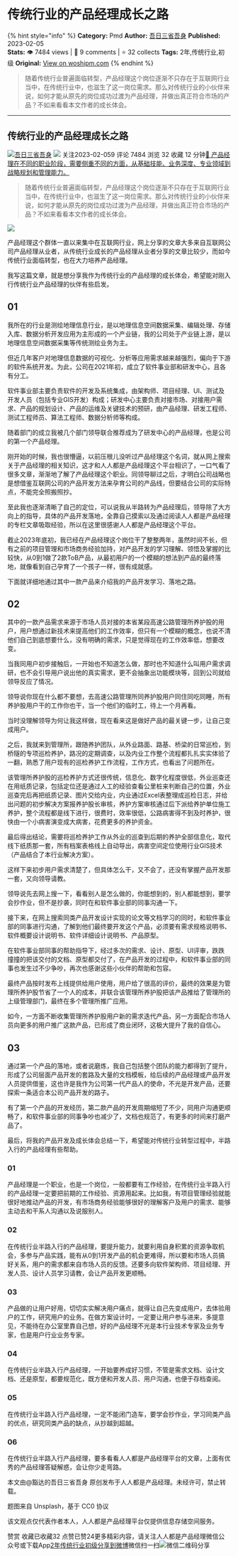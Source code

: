 # 传统行业的产品经理成长之路
{% hint style="info" %}
**Category:** Pmd
**Author:** [吾日三省吾身](https://www.woshipm.com/u/1233902)
**Published:** 2023-02-05  
**Stats:** 👁️ 7484 views | 💬 9 comments | ⭐ 32 collects
**Tags:** 2年,传统行业,初级
**Original:** [View on woshipm.com](https://www.woshipm.com/pmd/5742757.html)
{% endhint %}
> 随着传统行业普遍面临转型，产品经理这个岗位逐渐不只存在于互联网行业当中，在传统行业中，也滋生了这一岗位需求。那么对传统行业的小伙伴来说，如何才能从原先的岗位成功过渡为产品经理，并做出真正符合市场的产品？不如来看看本文作者的成长体会。

---

## 传统行业的产品经理成长之路

[![](https://static.woshipm.com/pmapp_avatar_20230206083023_4897.jpg?imageView2/1/w/72/h/72/q/100)](https://www.woshipm.com/u/1233902)[吾日三省吾身](https://www.woshipm.com/u/1233902) ![](https://static.woshipm.com/tag/1101_1@2x.png) 关注2023-02-059 评论 7484 浏览 32 收藏 12 分钟[🔗 产品经理在不同的职业阶段，需要侧重不同的方面，从基础技能、业务深度、专业领域到战略规划和管理能力。](https://ke.qidianla.com/courses/90pm)

> 随着传统行业普遍面临转型，产品经理这个岗位逐渐不只存在于互联网行业当中，在传统行业中，也滋生了这一岗位需求。那么对传统行业的小伙伴来说，如何才能从原先的岗位成功过渡为产品经理，并做出真正符合市场的产品？不如来看看本文作者的成长体会。

![](https://image.woshipm.com/wp-files/2023/02/X6BPa8ulQ3aMHVz9JNh5.jpg)

产品经理这个群体一直以来集中在互联网行业，网上分享的文章大多来自互联网公司产品经理从业者，从传统行业成长的产品经理从业者分享的文章比较少，而如今传统行业面临转型，也在大力培养产品经理。

我写这篇文章，就是想分享我作为传统行业的产品经理的成长体会，希望能对刚入行传统行业产品经理的伙伴有些启发。

## 01

我所在的行业是测绘地理信息行业，是以地理信息空间数据采集、编辑处理、存储入库、数据分析开发应用为主形成的一个产业链，我的公司处于产业链上游，是以地理信息空间数据采集等传统测绘业务为主。

但近几年客户对地理信息数据的可视化、分析等应用需求越来越强烈，偏向于下游的软件系统开发。为此，公司在2021年初，成立了软件事业部和研发中心，且各有分工。

软件事业部主要负责软件的开发及系统集成，由架构师、项目经理、UI、测试及开发人员（包括专业GIS开发）构成；研发中心主要负责对接市场、对接用户需求、产品的规划设计、产品的运维及关键技术的预研，由产品经理、研发工程师、测试工程师员、算法工程师、数据分析师等构成。

随着部门的成立我被几个部门领导联合推荐成为了研发中心的产品经理，也是公司的第一个产品经理。

刚开始的时候，我也很懵逼，以前压根儿没听过产品经理这个名词，就从网上搜索关于产品经理的相关知识，这才和人人都是产品经理这个平台相识了，一口气看了很多文章，渐渐地了解了产品经理这个职业。同领导聊过之后，才明白公司战略也是想借鉴互联网公司的产品开发方法来孕育公司的产品线，但要结合公司的实际特点，不能完全照搬照抄。

至此我也逐渐清晰了自己的定位，可以说我从半路转为产品经理后，领导除了大方向上的指导，具体的产品开发落地，全靠自己摸索以及通过阅读人人都是产品经理的专栏文章吸取经验，所以在这里很感谢人人都是产品经理这个平台。

截止2023年底初，我已经在产品经理这个岗位干了整整两年，虽然时间不长，但有之前的项目管理和市场商务经验加持，对产品开发的学习理解、领悟及掌握的比较快，从0到1做了2款ToB产品，从最初用户的一个模糊的想法到产品的最终落地，就像看到自己孕育了一个孩子一样，很有成就感。

下面就详细地通过其中一款产品来介绍我的产品开发学习、落地之路。

## 02

其中的一款产品需求来源于市场人员对接的本省某段高速公路管理所养护股的用户，用户想通过新技术来提高他们的工作效率，但只有一个模糊的概念，也说不清他们自己到底想要什么，没有明确的需求，只是觉得现在的工作效率低，想要改变。

当我同用户初步接触后，一开始也不知道怎么做，那时也不知道什么叫用户需求调研，也不会引导用户说出他的真实需求，更不会抽象出功能模块等，回到公司就给领导反应了情况。

领导说你现在什么都不要想，去高速公路管理所同养护股用户同住同吃同睡，所有养护股用户干的工作你也干，当一个他们的临时工，待上一个月再看。

当时没理解领导为何让我这样做，现在看来这是做好产品的最关键一步，让自己变成用户。

之后，我就来到管理所，跟随养护团队，从外业路面、路基、桥梁的日常巡检，到桥隧的专项巡检养护，路况的定期调查，以及内业工作整个流程都扎扎实实体验了一翻，熟悉了用户现有的巡检养护工作流程，工作方式，也看出了问题所在。

该管理所养护股的巡检养护方式还很传统，信息化、数字化程度很低，外业巡查还在用纸质记录，包括定位还是通过人工的经验查看公里桩来判断自己的位置，外业巡查完后再把纸质记录、图片交给内业，内业通过Excel表整理成巡检日志，并给出问题的初步解决方案报养护股长审核，养护方案审核通过后下派给养护单位施工养护，整个流程都是线下进行，很费时，效率很低，公路病害得不到及时养护，很快由一个小病害演变成大病害，花费更多的养护资金。

最后得出结论，需要将巡检养护工作从外业的巡查到后期的养护全部信息化，取代线下纸质那一套，所有档案表格线上自动导出，病害空间定位使用行业GIS技术（产品结合了本行业解决方案）。

这样下来初步用户需求清楚了，但具体怎么干，又不会了，还没有掌握产品开发那一套，又向领导请教。

领导说先去网上搜一下，看看别人是怎么做的，你能想到的，别人都能想到，要学会抄作业，但不是抄袭，同时在和软件事业部的同事沟通一下。

接下来，在网上搜索同类产品开发设计实现的论文等文档学习的同时，和软件事业部的同事进行沟通，了解到他们最终要开发这个产品，必须要有需求规格说明书、软件概要设计说明书、软件详细设计说明书、产品原型。

在软件事业部同事的帮助指导下，经过多次的需求、设计、原型、UI评审，跌跌撞撞的把该交付的文档、原型都交付了，在产品开发的过程中，和软件事业部的同事也发生过不少争吵，再次也感谢这些小伙伴的帮助和包容。

最终产品按时发布上线提供给用户使用，用户给了很高的评价，最终的效果是为管理所养护股节省了一个人的成本，并联合该管理所养护股把该产品推给了管理所的上级管理部门，最终在多个管理所推广应用。

如今，一方面不断收集管理所养护股用户新的需求迭代产品，另一方面配合市场人员向更多的用户推广这款产品，已形成了商业闭环，这极大提升了我的自信心。

## 03

通过第一个产品的落地，或者说磨炼，我自己包括整个团队的能力都得到了提升，形成了公司层面产品开发的套路及大量的文档模板，给后续的产品经理或产品开发人员提供借鉴，这也许是我作为公司第一代产品人的使命，不光是开发产品，还要探索一条适合本公司产品开发的路子。

有了第一个产品的开发经历，第二款产品的开发周期缩短了不少，同用户沟通更顺畅了，和软件事业部的同事争吵也减少了，文档也规范了，有更多的时间来打磨产品了。

最后，将我的产品开发及成长体会总结一下，希望能对传统行业转型过程中，半路入行的产品经理有些帮助。

### 01

产品经理是一个职业，也是一个岗位，一般都要有工作经验，在传统行业半路入行的产品经理一定要把前期的工作经验、资源用起来。比如我，有项目管理经验就能很好地推动产品的开发，有市场商务经验能够很好的理解客户及用户的需求、能够主动去和干系人沟通以及说服别人。

### 02

在传统行业半路入行的产品经理，要提升能力，就要利用自身积累的资源争取机会，多参与产品实践，能有从0到1开发产品的机会更难得，所以要和市场人员搞好关系，用户的需求都来自市场人员的反馈。还要多向软件架构师、项目经理、开发人员、设计人员学习请教，会让产品开发更顺畅。

### 03

产品做的让用户好用，切切实实解决用户痛点，就得让自己先变成用户，去体验用户的工作，研究用户的业务。在做方案设计时，一定要让用户参与进来，多提意见，不能待在办公室里靠自己想，好的产品经理不光是本行业技术专家及业务专家，也是用户行业业务专家。

### 04

在传统行业半路入行产品经理，一开始要养成好习惯，不管是需求文档、设计文档、还是原型，都要规范化，既方便和开发人员、用户沟通，也便于存档查阅。

### 05

在传统行业半路入行产品经理，一定不能闭门造车，要学会抄作业，学习同类产品的优点，研究同类产品的缺点，从抄越到超越。

### 06

在传统行业半路入行产品经理，要多看看人人都是产品经理平台的文章，上面有优秀的产品经理答疑解惑，会让你少走弯路。

本文由@豁达的吾日三省吾身 原创发布于人人都是产品经理。未经许可，禁止转载。

题图来自 Unsplash，基于 CC0 协议

该文观点仅代表作者本人，人人都是产品经理平台仅提供信息存储空间服务。

赞赏 收藏已收藏32 点赞已赞24更多精彩内容，请关注人人都是产品经理微信公众号或下载App[2年](https://www.woshipm.com/tag/2%e5%b9%b4)[传统行业](https://www.woshipm.com/tag/%e4%bc%a0%e7%bb%9f%e8%a1%8c%e4%b8%9a)[初级](https://www.woshipm.com/tag/%e5%88%9d%e7%ba%a7)[分享到微博](https://service.weibo.com/share/share.php?appkey=2775287854&title=传统行业的产品经理成长之路&url=https://www.woshipm.com/pmd/5742757.html&pic=https://image.woshipm.com/wp-files/2023/02/X6BPa8ulQ3aMHVz9JNh5.jpg)微信扫一扫![微信二维码](https://api.pwmqr.com/qrcode/create/?url=https://www.woshipm.com/pmd/5742757.html)分享
